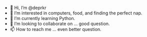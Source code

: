 - 👋 Hi, I’m @deprkr
- 👀 I’m interested in computers, food, and finding the perfect nap.
- 🌱 I’m currently learning Python.
- 💞️ I’m looking to collaborate on ... good question.
- 📫 How to reach me ... even better question.

<!---
deprkr/deprkr is a ✨ special ✨ repository because its `README.md` (this file) appears on your GitHub profile.
You can click the Preview link to take a look at your changes.
--->
